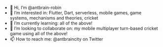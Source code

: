 - 👋 Hi, I’m @antbrain-robin
- 👀 I’m interested in: Flutter, Dart, serverless, mobile games, game systems, mechanisms and theories, cricket
- 🌱 I’m currently learning: all of the above!
- 💞️ I’m looking to collaborate on: my mobile multiplayer turn-based cricket game using all of the above!
- 📫 How to reach me: @antbraincity on Twitter

<!---
antbrain-robin/antbrain-robin is a ✨ special ✨ repository because its `README.md` (this file) appears on your GitHub profile.
You can click the Preview link to take a look at your changes.
--->
